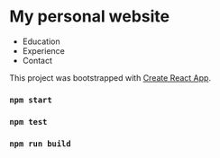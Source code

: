 # My personal website

- Education
- Experience
- Contact

This project was bootstrapped with [Create React App](https://github.com/facebook/create-react-app).

### `npm start`

### `npm test`

### `npm run build`
